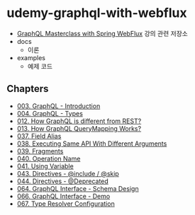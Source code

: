 # udemy-graphql-with-webflux

* [GraphQL Masterclass with Spring WebFlux](https://www.udemy.com/course/graphql-spring/) 강의 관련 저장소
* docs 
    * 이론
* examples 
    * 예제 코드

## Chapters

* [003. GraphQL - Introduction](/docs/chapter-003.md)
* [004. GraphQL - Types](/docs/chapter-004.md)
* [012. How GraphQL is different from REST?](/docs/chapter-012.md)
* [013. How GraphQL QueryMapping Works?](/docs/chapter-013.md)
* [037. Field Alias](/docs/chapter-037.md)
* [038. Executing Same API With Different Arguments](/docs/chapter-038.md)
* [039. Fragments](/docs/chapter-039.md)
* [040. Operation Name](/docs/chapter-040.md)
* [041. Using Variable](/docs/chapter-041.md)
* [043. Directives - @include / @skip](/docs/chapter-043.md)
* [044. Directives - @Deprecated](/docs/chapter-044.md)
* [064. GraphQL Interface - Schema Design](/docs/chapter-064.md)
* [066. GraphQL Interface - Demo](/docs/chapter-066.md)
* [067. Type Resolver Configuration](/docs/chapter-067.md)
